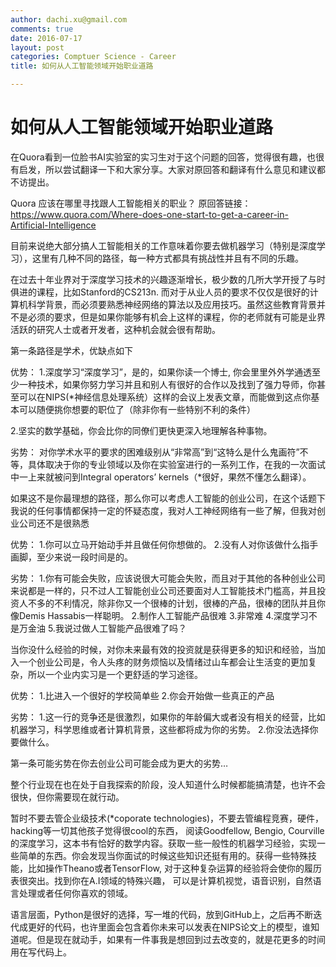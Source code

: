 ```yaml
---
author: dachi.xu@gmail.com
comments: true
date: 2016-07-17
layout: post
categories: Comptuer Science - Career
title: 如何从人工智能领域开始职业道路

---
```


# 如何从人工智能领域开始职业道路

在Quora看到一位脸书AI实验室的实习生对于这个问题的回答，觉得很有趣，也很有启发，所以尝试翻译一下和大家分享。大家对原回答和翻译有什么意见和建议都不访提出。

Quora 应该在哪里寻找跟人工智能相关的职业？
原回答链接：https://www.quora.com/Where-does-one-start-to-get-a-career-in-Artificial-Intelligence

目前来说绝大部分搞人工智能相关的工作意味着你要去做机器学习（特别是深度学习），这里有几种不同的路径，每一种方式都具有挑战性并且有不同的乐趣。

在过去十年业界对于深度学习技术的兴趣逐渐增长，极少数的几所大学开授了与时俱进的课程，比如Stanford的CS213n. 而对于从业人员的要求不仅仅是很好的计算机科学背景，而必须要熟悉神经网络的算法以及应用技巧。虽然这些教育背景并不是必须的要求，但是如果你能够有机会上这样的课程，你的老师就有可能是业界活跃的研究人士或者开发者，这种机会就会很有帮助。

第一条路径是学术，优缺点如下

优势：
1.深度学习“深度学习”，是的，如果你读一个博士, 你会里里外外学通透至少一种技术，如果你努力学习并且和别人有很好的合作以及找到了强力导师，你甚至可以在NIPS(*神经信息处理系统）这样的会议上发表文章，而能做到这点你基本可以随便挑你想要的职位了（除非你有一些特别不利的条件）

2.坚实的数学基础，你会比你的同僚们更快更深入地理解各种事物。

劣势：
对你学术水平的要求的困难级别从“非常高”到“这特么是什么鬼画符”不等，具体取决于你的专业领域以及你在实验室进行的一系列工作，在我的一次面试中一上来就被问到Integral operators’ kernels（*很好，果然不懂怎么翻译）。

如果这不是你最理想的路径，那么你可以考虑人工智能的创业公司，在这个话题下我说的任何事情都保持一定的怀疑态度，我对人工神经网络有一些了解，但我对创业公司还不是很熟悉

优势：
1.你可以立马开始动手并且做任何你想做的。
2.没有人对你该做什么指手画脚，至少来说一段时间是的。

劣势：
1.你有可能会失败，应该说很大可能会失败，而且对于其他的各种创业公司来说都是一样的，只不过人工智能创业公司还要面对人工智能技术门槛高，并且投资人不多的不利情况，除非你又一个很棒的计划，很棒的产品，很棒的团队并且你像Demis Hassabis一样聪明。
2.制作人工智能产品很难
3.非常难
4.深度学习不是万金油
5.我说过做人工智能产品很难了吗？

当你没什么经验的时候，对你未来最有效的投资就是获得更多的知识和经验，当加入一个创业公司是，令人头疼的财务烦恼以及情绪过山车都会让生活变的更加复杂，所以一个业内实习是一个更舒适的学习途径。

优势：
1.比进入一个很好的学校简单些
2.你会开始做一些真正的产品

劣势：
1.这一行的竞争还是很激烈，如果你的年龄偏大或者没有相关的经营，比如机器学习，科学思维或者计算机背景，这些都将成为你的劣势。
2.你没法选择你要做什么。

第一条可能劣势在你去创业公司可能会成为更大的劣势…

整个行业现在也在处于自我探索的阶段，没人知道什么时候都能搞清楚，也许不会很快，但你需要现在就行动。

暂时不要去管企业级技术(*coporate technologies)，不要去管编程竞赛，硬件，hacking等一切其他孩子觉得很cool的东西， 阅读Goodfellow, Bengio, Courville的深度学习，这本书有恰好的数学内容。获取一些一般性的机器学习经验，实现一些简单的东西。你会发现当你面试的时候这些知识还挺有用的。获得一些特殊技能，比如操作Theano或者TensorFlow, 对于这种复杂运算的经验将会使你的履历表很突出。找到你在A.I领域的特殊兴趣， 可以是计算机视觉，语音识别，自然语言处理或者任何你喜欢的领域。

语言层面，Python是很好的选择，写一堆的代码，放到GitHub上，之后再不断迭代成更好的代码，也许里面会包含着你未来可以发表在NIPS论文上的模型，谁知道呢。但是现在就动手，如果有一件事我是想回到过去改变的，就是花更多的时间用在写代码上。




